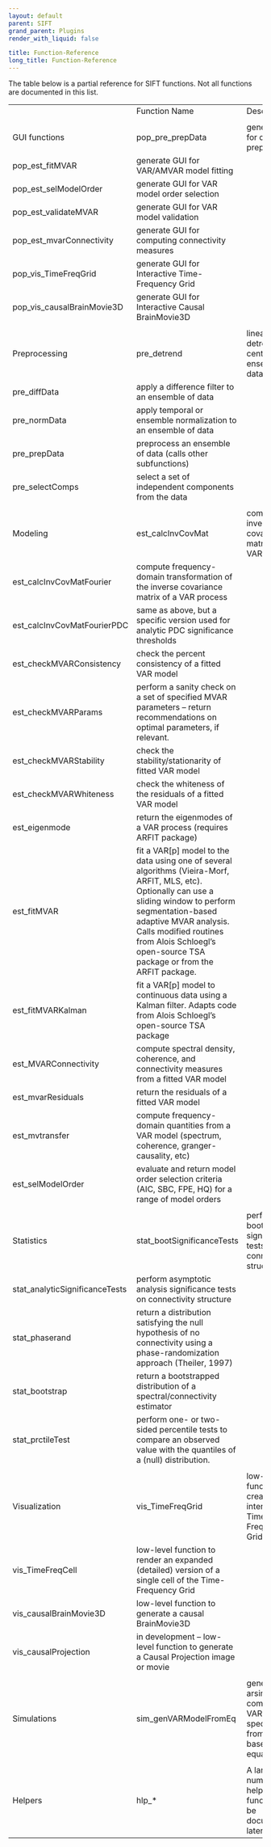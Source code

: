 ```yaml
---
layout: default
parent: SIFT
grand_parent: Plugins
render_with_liquid: false

title: Function-Reference
long_title: Function-Reference
---
```

The table below is a partial reference for SIFT functions. Not all functions are documented in this list.



|                                |                                                                                                                                                                                                                                                                                             |                                                                             |
|--------------------------------|---------------------------------------------------------------------------------------------------------------------------------------------------------------------------------------------------------------------------------------------------------------------------------------------|-----------------------------------------------------------------------------|
|                                | Function Name                                                                                                                                                                                                                                                                               | Description                                                                 |
|                                |                                                                                                                                                                                                                                                                                             |                                                                             |
| GUI functions                  | pop_pre_prepData                                                                                                                                                                                                                                                                            | generate GUI for data preprocessing                                         |
| pop_est_fitMVAR                | generate GUI for VAR/AMVAR model fitting                                                                                                                                                                                                                                                    |                                                                             |
| pop_est_selModelOrder          | generate GUI for VAR model order selection                                                                                                                                                                                                                                                  |                                                                             |
| pop_est_validateMVAR           | generate GUI for VAR model validation                                                                                                                                                                                                                                                       |                                                                             |
| pop_est_mvarConnectivity       | generate GUI for computing connectivity measures                                                                                                                                                                                                                                            |                                                                             |
| pop_vis_TimeFreqGrid           | generate GUI for Interactive Time-Frequency Grid                                                                                                                                                                                                                                            |                                                                             |
| pop_vis_causalBrainMovie3D     | generate GUI for Interactive Causal BrainMovie3D                                                                                                                                                                                                                                            |                                                                             |
|                                |                                                                                                                                                                                                                                                                                             |                                                                             |
| Preprocessing                  | pre_detrend                                                                                                                                                                                                                                                                                 | linearly detrend or center an ensemble of data                              |
| pre_diffData                   | apply a difference filter to an ensemble of data                                                                                                                                                                                                                                            |                                                                             |
| pre_normData                   | apply temporal or ensemble normalization to an ensemble of data                                                                                                                                                                                                                             |                                                                             |
| pre_prepData                   | preprocess an ensemble of data (calls other subfunctions)                                                                                                                                                                                                                                   |                                                                             |
| pre_selectComps                | select a set of independent components from the data                                                                                                                                                                                                                                        |                                                                             |
|                                |                                                                                                                                                                                                                                                                                             |                                                                             |
| Modeling                       | est_calcInvCovMat                                                                                                                                                                                                                                                                           | compute inverse covariance matrix of a VAR process                          |
| est_calcInvCovMatFourier       | compute frequency-domain transformation of the inverse covariance matrix of a VAR process                                                                                                                                                                                                   |                                                                             |
| est_calcInvCovMatFourierPDC    | same as above, but a specific version used for analytic PDC significance thresholds                                                                                                                                                                                                         |                                                                             |
| est_checkMVARConsistency       | check the percent consistency of a fitted VAR model                                                                                                                                                                                                                                         |                                                                             |
| est_checkMVARParams            | perform a sanity check on a set of specified MVAR parameters – return recommendations on optimal parameters, if relevant.                                                                                                                                                                   |                                                                             |
| est_checkMVARStability         | check the stability/stationarity of fitted VAR model                                                                                                                                                                                                                                        |                                                                             |
| est_checkMVARWhiteness         | check the whiteness of the residuals of a fitted VAR model                                                                                                                                                                                                                                  |                                                                             |
| est_eigenmode                  | return the eigenmodes of a VAR process (requires ARFIT package)                                                                                                                                                                                                                             |                                                                             |
| est_fitMVAR                    | fit a VAR\[p\] model to the data using one of several algorithms (Vieira-Morf, ARFIT, MLS, etc). Optionally can use a sliding window to perform segmentation-based adaptive MVAR analysis. Calls modified routines from Alois Schloegl’s open-source TSA package or from the ARFIT package. |                                                                             |
| est_fitMVARKalman              | fit a VAR\[p\] model to continuous data using a Kalman filter. Adapts code from Alois Schloegl’s open-source TSA package                                                                                                                                                                    |                                                                             |
| est_MVARConnectivity           | compute spectral density, coherence, and connectivity measures from a fitted VAR model                                                                                                                                                                                                      |                                                                             |
| est_mvarResiduals              | return the residuals of a fitted VAR model                                                                                                                                                                                                                                                  |                                                                             |
| est_mvtransfer                 | compute frequency-domain quantities from a VAR model (spectrum, coherence, granger-causality, etc)                                                                                                                                                                                          |                                                                             |
| est_selModelOrder              | evaluate and return model order selection criteria (AIC, SBC, FPE, HQ) for a range of model orders                                                                                                                                                                                          |                                                                             |
|                                |                                                                                                                                                                                                                                                                                             |                                                                             |
| Statistics                     | stat_bootSignificanceTests                                                                                                                                                                                                                                                                  | perform bootstrap significance tests on connectivity structure              |
| stat_analyticSignificanceTests | perform asymptotic analysis significance tests on connectivity structure                                                                                                                                                                                                                    |                                                                             |
| stat_phaserand                 | return a distribution satisfying the null hypothesis of no connectivity using a phase-randomization approach (Theiler, 1997)                                                                                                                                                                |                                                                             |
| stat_bootstrap                 | return a bootstrapped distribution of a spectral/connectivity estimator                                                                                                                                                                                                                     |                                                                             |
| stat_prctileTest               | perform one- or two-sided percentile tests to compare an observed value with the quantiles of a (null) distribution.                                                                                                                                                                        |                                                                             |
|                                |                                                                                                                                                                                                                                                                                             |                                                                             |
| Visualization                  | vis_TimeFreqGrid                                                                                                                                                                                                                                                                            | low-level function to create an interactive Time-Frequency Grid             |
| vis_TimeFreqCell               | low-level function to render an expanded (detailed) version of a single cell of the Time-Frequency Grid                                                                                                                                                                                     |                                                                             |
| vis_causalBrainMovie3D         | low-level function to generate a causal BrainMovie3D                                                                                                                                                                                                                                        |                                                                             |
| vis_causalProjection           | in development – low-level function to generate a Causal Projection image or movie                                                                                                                                                                                                          |                                                                             |
|                                |                                                                                                                                                                                                                                                                                             |                                                                             |
| Simulations                    | sim_genVARModelFromEq                                                                                                                                                                                                                                                                       | generate an arsim()-compatible VAR specification from a text-based equation |
|                                |                                                                                                                                                                                                                                                                                             |                                                                             |
| Helpers                        | hlp_\*                                                                                                                                                                                                                                                                                     | A large number of helper functions (to be documented later)                 |

